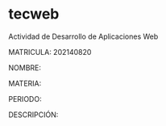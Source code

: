 # tecweb
Actividad de Desarrollo de Aplicaciones Web

MATRICULA: 202140820

NOMBRE:

MATERIA:

PERIODO:

DESCRIPCIÓN:
